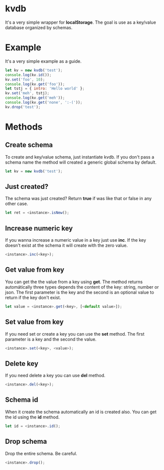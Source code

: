 # kvdb

It's a very simple wrapper for **localStorage**. The goal is use as a key/value database organized by schemas.

# Example

It's a very simple example as a guide.

```js
let kv = new kvdb('test');
console.log(kv.id());
kv.set('foo', 10);
console.log(kv.get('foo'));
let tstj = { intro: 'Hello world' };
kv.set('meh', tstj);
console.log(kv.get('meh'));
console.log(kv.get('none', ':-('));
kv.drop('test');
```

# Methods

## Create schema

To create and key/value schema, just instantiate kvdb. If you don't pass a schema name the method will created a generic global
schema by default.

```js
let kv = new kvdb('test');
```

## Just created?

The schema was just created? Return **true** if was like that or false in any other case.

```js
let ret = <instance>.isNew();
```

## Increase numeric key

If you wanna increase a numeric value in a key just use **inc**. If the key doesn't exist at the schema it will create with the
zero value.

```js
<instance>.inc(<key>);
```

## Get value from key

You can get the the value from a key using **get**. The method returns automátically three types depends the content of the
key: string, number or json. The first parameter is the key and the second is an optional value to return if the key don't
exist.

```js
let value = <instance>.get(<key>, [<default value>]);
```

## Set value from key

If you need set or create a key you can use the **set** method. The first parameter is a key and the second the value.

```js
<instance>.set(<key>, <value>);
```

## Delete key

If you need delete a key you can use **del** method.

```js
<instance>.del(<key>);
```

## Schema id

When it create the schema automatically an id is created also. You can get the id using the **id** method.

```js
let id = <instance>.id();
```

## Drop schema

Drop the entire schema. Be careful.

```js
<instance>.drop();
```
